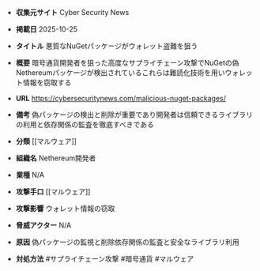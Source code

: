 - **収集元サイト**
Cyber Security News

- **掲載日**
2025-10-25

- **タイトル**
悪質なNuGetパッケージがウォレット盗難を狙う

- **概要**
暗号通貨開発者を狙った高度なサプライチェーン攻撃でNuGetの偽Nethereumパッケージが検出されているこれらは難読化技術を用いウォレット情報を窃取する

- **URL**
https://cybersecuritynews.com/malicious-nuget-packages/

- **備考**
偽パッケージの検出と削除が重要であり開発者は信頼できるライブラリの利用と依存関係の監査を徹底すべきである

- **分類**
[[マルウェア]]

- **組織名**
Nethereum開発者

- **業種**
N/A

- **攻撃手口**
[[マルウェア]]

- **攻撃影響**
ウォレット情報の窃取

- **脅威アクター**
N/A

- **原因**
偽パッケージの監視と削除依存関係の監査と安全なライブラリ利用

- **対処方法**
#サプライチェーン攻撃 #暗号通貨 #マルウェア
